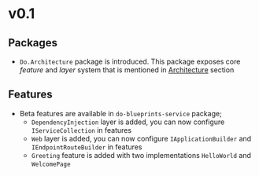 # v0.1

## Packages

- `Do.Architecture` package is introduced. This package exposes core _feature_
  and _layer_ system that is mentioned in
  [Architecture](../architecture/README.md) section

## Features

- Beta features are available in `do-blueprints-service` package;
  - `DependencyInjection` layer is added, you can now configure
    `IServiceCollection` in features
  - `Web` layer is added, you can now configure `IApplicationBuilder` and
    `IEndpointRouteBuilder` in features
  - `Greeting` feature is added with two implementations `HelloWorld` and
    `WelcomePage`
